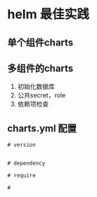 # helm 最佳实践





## 单个组件charts





## 多组件的charts

1. 初始化数据库
2. 公共secret，role
3. 依赖项检查





## charts.yml 配置

```
# version


# dependency

# require

# 
```

